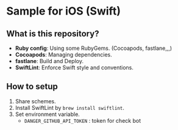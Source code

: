 # Sample for iOS (Swift)

## What is this repository?

- **Ruby config**: Using some RubyGems. (Cocoapods, fastlane,,,)
- **Cocoapods**: Managing dependencies.
- **fastlane**: Build and Deploy.
- **SwiftLint**: Enforce Swift style and conventions.

## How to setup

1. Share schemes.
2. Install SwiftLint by `brew install swiftlint`.
2. Set environment variable.
    - `DANGER_GITHUB_API_TOKEN` : token for check bot

